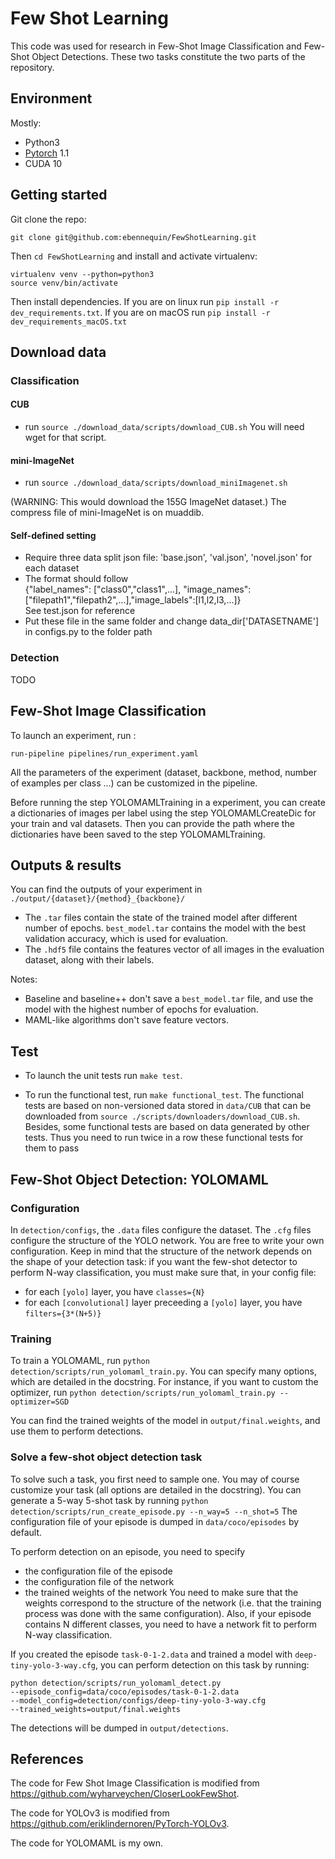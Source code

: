 # Few Shot Learning
This code was used for research in Few-Shot Image Classification and Few-Shot Object Detections.
These two tasks constitute the two parts of the repository.

## Environment
Mostly:
 - Python3
 - [Pytorch](http://pytorch.org/) 1.1
 - CUDA 10

## Getting started

Git clone the repo:

```
git clone git@github.com:ebennequin/FewShotLearning.git
```

Then `cd FewShotLearning` and install and activate virtualenv:

```
virtualenv venv --python=python3
source venv/bin/activate
```

Then install dependencies. If you are on linux run `pip install -r dev_requirements.txt`. If you are on macOS
run `pip install -r dev_requirements_macOS.txt`

## Download data

### Classification

#### CUB
* run `source ./download_data/scripts/download_CUB.sh`
You will need wget for that script.

#### mini-ImageNet
* run `source ./download_data/scripts/download_miniImagenet.sh`

(WARNING: This would download the 155G ImageNet dataset.) The compress file of mini-ImageNet is on muaddib.

#### Self-defined setting
* Require three data split json file: 'base.json', 'val.json', 'novel.json' for each dataset  
* The format should follow   
{"label_names": ["class0","class1",...], "image_names": ["filepath1","filepath2",...],"image_labels":[l1,l2,l3,...]}  
See test.json for reference
* Put these file in the same folder and change data_dir['DATASETNAME'] in configs.py to the folder path  

### Detection

TODO

## Few-Shot Image Classification
To launch an experiment, run :
```
run-pipeline pipelines/run_experiment.yaml 
```
All the parameters of the experiment (dataset, backbone, method, number of examples per class ...) can be customized in the pipeline.

Before running the step YOLOMAMLTraining in a experiment, you can create a dictionaries of images per label using the step
YOLOMAMLCreateDic for your train and val datasets. Then you can provide the path where the dictionaries have been saved to the step
YOLOMAMLTraining.

## Outputs \& results
You can find the outputs of your experiment in `./output/{dataset}/{method}_{backbone}/`
- The `.tar` files contain the state of the trained model after different number of epochs. `best_model.tar` contains the model with the best validation accuracy, which is used for evaluation.
- The `.hdf5` file contains the features vector of all images in the evaluation dataset, along with their labels.

Notes:
- Baseline and baseline++ don't save a `best_model.tar` file, and use the model with the highest number of epochs for evaluation.
- MAML-like algorithms don't save feature vectors.

## Test
- To launch the unit tests run `make test`.

- To run the functional test, run `make functional_test`. The functional tests are based on non-versioned data stored
in `data/CUB` that can be downloaded from `source ./scripts/downloaders/download_CUB.sh`. Besides, some functional
tests are based on data generated by other tests. Thus you need to run twice in a row these functional tests for them
to pass
 
 
## Few-Shot Object Detection: YOLOMAML

### Configuration
In `detection/configs`, the `.data` files configure the dataset.
The `.cfg` files configure the structure of the YOLO network.
You are free to write your own configuration.
Keep in mind that the structure of the network depends on the shape of your detection task:
if you want the few-shot detector to perform N-way classification, you must make sure that, in your config file:
 - for each `[yolo]` layer, you have `classes={N}`
 - for each `[convolutional]` layer preceeding a `[yolo]` layer, you have `filters={3*(N+5)}`

### Training
To train a YOLOMAML, run `python detection/scripts/run_yolomaml_train.py`.
You can specify many options, which are detailed in the docstring.
For instance, if you want to custom the optimizer, run `python detection/scripts/run_yolomaml_train.py --optimizer=SGD`

You can find the trained weights of the model in `output/final.weights`, and use them to perform detections.

### Solve a few-shot object detection task
To solve such a task, you first need to sample one.
You may of course customize your task (all options are detailed in the docstring).
You can generate a 5-way 5-shot task by running `python detection/scripts/run_create_episode.py --n_way=5 --n_shot=5`
The configuration file of your episode is dumped in `data/coco/episodes` by default.

To perform detection on an episode, you need to specify
 - the configuration file of the episode
 - the configuration file of the network
 - the trained weights of the network
You need to make sure that the weights correspond to the structure of the network 
(i.e. that the training process was done with the same configuration).
Also, if your episode contains N different classes, you need to have a network fit to perform N-way classification.

If you created the episode `task-0-1-2.data` and trained a model with `deep-tiny-yolo-3-way.cfg`,
you can perform detection on this task by running:

```
python detection/scripts/run_yolomaml_detect.py 
--episode_config=data/coco/episodes/task-0-1-2.data 
--model_config=detection/configs/deep-tiny-yolo-3-way.cfg 
--trained_weights=output/final.weights
```

The detections will be dumped in `output/detections`.

## References
The code for Few Shot Image Classification is modified from https://github.com/wyharveychen/CloserLookFewShot.

The code for YOLOv3 is modified from https://github.com/eriklindernoren/PyTorch-YOLOv3.

The code for YOLOMAML is my own.
